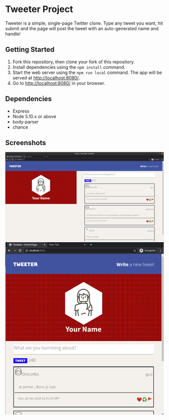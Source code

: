 # Tweeter Project

Tweeter is a simple, single-page Twitter clone.
Type any tweet you want, hit submit and the page will post the tweet with an auto-generated name and handle!

## Getting Started

1. Fork this repository, then clone your fork of this repository.
2. Install dependencies using the `npm install` command.
3. Start the web server using the `npm run local` command. The app will be served at <http://localhost:8080/>.
4. Go to <http://localhost:8080/> in your browser.

## Dependencies

- Express
- Node 5.10.x or above
- body-parser
- chance

## Screenshots
!["Screenshot of desktop version"](https://raw.githubusercontent.com/DeonLeer/tweeter/master/docs/desktop.png)
!["Screenshot of mobile version"](https://raw.githubusercontent.com/DeonLeer/tweeter/master/docs/mobile.png)